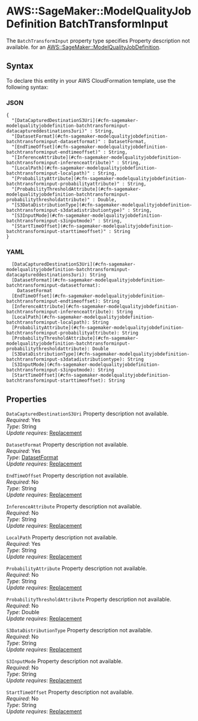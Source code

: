 # AWS::SageMaker::ModelQualityJobDefinition BatchTransformInput<a name="aws-properties-sagemaker-modelqualityjobdefinition-batchtransforminput"></a>

<a name="aws-properties-sagemaker-modelqualityjobdefinition-batchtransforminput-description"></a>The `BatchTransformInput` property type specifies Property description not available\. for an [AWS::SageMaker::ModelQualityJobDefinition](aws-resource-sagemaker-modelqualityjobdefinition.md)\.

## Syntax<a name="aws-properties-sagemaker-modelqualityjobdefinition-batchtransforminput-syntax"></a>

To declare this entity in your AWS CloudFormation template, use the following syntax:

### JSON<a name="aws-properties-sagemaker-modelqualityjobdefinition-batchtransforminput-syntax.json"></a>

```
{
  "[DataCapturedDestinationS3Uri](#cfn-sagemaker-modelqualityjobdefinition-batchtransforminput-datacaptureddestinations3uri)" : String,
  "[DatasetFormat](#cfn-sagemaker-modelqualityjobdefinition-batchtransforminput-datasetformat)" : DatasetFormat,
  "[EndTimeOffset](#cfn-sagemaker-modelqualityjobdefinition-batchtransforminput-endtimeoffset)" : String,
  "[InferenceAttribute](#cfn-sagemaker-modelqualityjobdefinition-batchtransforminput-inferenceattribute)" : String,
  "[LocalPath](#cfn-sagemaker-modelqualityjobdefinition-batchtransforminput-localpath)" : String,
  "[ProbabilityAttribute](#cfn-sagemaker-modelqualityjobdefinition-batchtransforminput-probabilityattribute)" : String,
  "[ProbabilityThresholdAttribute](#cfn-sagemaker-modelqualityjobdefinition-batchtransforminput-probabilitythresholdattribute)" : Double,
  "[S3DataDistributionType](#cfn-sagemaker-modelqualityjobdefinition-batchtransforminput-s3datadistributiontype)" : String,
  "[S3InputMode](#cfn-sagemaker-modelqualityjobdefinition-batchtransforminput-s3inputmode)" : String,
  "[StartTimeOffset](#cfn-sagemaker-modelqualityjobdefinition-batchtransforminput-starttimeoffset)" : String
}
```

### YAML<a name="aws-properties-sagemaker-modelqualityjobdefinition-batchtransforminput-syntax.yaml"></a>

```
  [DataCapturedDestinationS3Uri](#cfn-sagemaker-modelqualityjobdefinition-batchtransforminput-datacaptureddestinations3uri): String
  [DatasetFormat](#cfn-sagemaker-modelqualityjobdefinition-batchtransforminput-datasetformat):
    DatasetFormat
  [EndTimeOffset](#cfn-sagemaker-modelqualityjobdefinition-batchtransforminput-endtimeoffset): String
  [InferenceAttribute](#cfn-sagemaker-modelqualityjobdefinition-batchtransforminput-inferenceattribute): String
  [LocalPath](#cfn-sagemaker-modelqualityjobdefinition-batchtransforminput-localpath): String
  [ProbabilityAttribute](#cfn-sagemaker-modelqualityjobdefinition-batchtransforminput-probabilityattribute): String
  [ProbabilityThresholdAttribute](#cfn-sagemaker-modelqualityjobdefinition-batchtransforminput-probabilitythresholdattribute): Double
  [S3DataDistributionType](#cfn-sagemaker-modelqualityjobdefinition-batchtransforminput-s3datadistributiontype): String
  [S3InputMode](#cfn-sagemaker-modelqualityjobdefinition-batchtransforminput-s3inputmode): String
  [StartTimeOffset](#cfn-sagemaker-modelqualityjobdefinition-batchtransforminput-starttimeoffset): String
```

## Properties<a name="aws-properties-sagemaker-modelqualityjobdefinition-batchtransforminput-properties"></a>

`DataCapturedDestinationS3Uri` <a name="cfn-sagemaker-modelqualityjobdefinition-batchtransforminput-datacaptureddestinations3uri"></a>
Property description not available\.  
_Required_: Yes  
_Type_: String  
_Update requires_: [Replacement](https://docs.aws.amazon.com/AWSCloudFormation/latest/UserGuide/using-cfn-updating-stacks-update-behaviors.html#update-replacement)

`DatasetFormat` <a name="cfn-sagemaker-modelqualityjobdefinition-batchtransforminput-datasetformat"></a>
Property description not available\.  
_Required_: Yes  
_Type_: [DatasetFormat](aws-properties-sagemaker-modelqualityjobdefinition-datasetformat.md)  
_Update requires_: [Replacement](https://docs.aws.amazon.com/AWSCloudFormation/latest/UserGuide/using-cfn-updating-stacks-update-behaviors.html#update-replacement)

`EndTimeOffset` <a name="cfn-sagemaker-modelqualityjobdefinition-batchtransforminput-endtimeoffset"></a>
Property description not available\.  
_Required_: No  
_Type_: String  
_Update requires_: [Replacement](https://docs.aws.amazon.com/AWSCloudFormation/latest/UserGuide/using-cfn-updating-stacks-update-behaviors.html#update-replacement)

`InferenceAttribute` <a name="cfn-sagemaker-modelqualityjobdefinition-batchtransforminput-inferenceattribute"></a>
Property description not available\.  
_Required_: No  
_Type_: String  
_Update requires_: [Replacement](https://docs.aws.amazon.com/AWSCloudFormation/latest/UserGuide/using-cfn-updating-stacks-update-behaviors.html#update-replacement)

`LocalPath` <a name="cfn-sagemaker-modelqualityjobdefinition-batchtransforminput-localpath"></a>
Property description not available\.  
_Required_: Yes  
_Type_: String  
_Update requires_: [Replacement](https://docs.aws.amazon.com/AWSCloudFormation/latest/UserGuide/using-cfn-updating-stacks-update-behaviors.html#update-replacement)

`ProbabilityAttribute` <a name="cfn-sagemaker-modelqualityjobdefinition-batchtransforminput-probabilityattribute"></a>
Property description not available\.  
_Required_: No  
_Type_: String  
_Update requires_: [Replacement](https://docs.aws.amazon.com/AWSCloudFormation/latest/UserGuide/using-cfn-updating-stacks-update-behaviors.html#update-replacement)

`ProbabilityThresholdAttribute` <a name="cfn-sagemaker-modelqualityjobdefinition-batchtransforminput-probabilitythresholdattribute"></a>
Property description not available\.  
_Required_: No  
_Type_: Double  
_Update requires_: [Replacement](https://docs.aws.amazon.com/AWSCloudFormation/latest/UserGuide/using-cfn-updating-stacks-update-behaviors.html#update-replacement)

`S3DataDistributionType` <a name="cfn-sagemaker-modelqualityjobdefinition-batchtransforminput-s3datadistributiontype"></a>
Property description not available\.  
_Required_: No  
_Type_: String  
_Update requires_: [Replacement](https://docs.aws.amazon.com/AWSCloudFormation/latest/UserGuide/using-cfn-updating-stacks-update-behaviors.html#update-replacement)

`S3InputMode` <a name="cfn-sagemaker-modelqualityjobdefinition-batchtransforminput-s3inputmode"></a>
Property description not available\.  
_Required_: No  
_Type_: String  
_Update requires_: [Replacement](https://docs.aws.amazon.com/AWSCloudFormation/latest/UserGuide/using-cfn-updating-stacks-update-behaviors.html#update-replacement)

`StartTimeOffset` <a name="cfn-sagemaker-modelqualityjobdefinition-batchtransforminput-starttimeoffset"></a>
Property description not available\.  
_Required_: No  
_Type_: String  
_Update requires_: [Replacement](https://docs.aws.amazon.com/AWSCloudFormation/latest/UserGuide/using-cfn-updating-stacks-update-behaviors.html#update-replacement)
